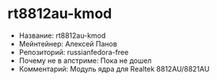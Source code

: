 rt8812au-kmod
========

* Название:                   rt8812au-kmod
* Мейнтейнер:                 Алексей Панов
* Репозиторий:                russianfedora-free
* Почему не в апстриме:       Пока не дошел
* Комментарий:                Модуль ядра для Realtek 8812AU/8821AU
